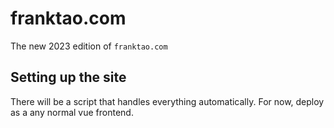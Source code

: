 # franktao.com

The new 2023 edition of `franktao.com`

## Setting up the site

There will be a script that handles everything automatically. For now, deploy as a any normal vue frontend.
